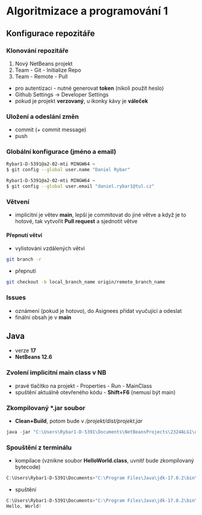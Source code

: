 # Algoritmizace  a programování 1

## Konfigurace repozitáře
### Klonování repozitáře
1) Nový NetBeans projekt
2) Team - Git - Initialize Repo
3) Team - Remote - Pull

- pro autentizaci - nutné generovat **token** (nikoli použít heslo)
- Github Settings -> Developer Settings
- pokud je projekt **verzovaný**, u ikonky kávy je **váleček**

### Uložení a odeslání změn
- commit (+ commit message)
- push

### Globální konfigurace (jméno a email)
```bash
Rybar1-D-5391@a2-02-mti MINGW64 ~
$ git config --global user.name "Daniel Rybar"

Rybar1-D-5391@a2-02-mti MINGW64 ~
$ git config --global user.email "daniel.rybar1@tul.cz"
```

### Větvení
- implicitní je větev **main**, lepší je commitovat do jiné větve a když je to hotové, tak vytvořit **Pull request** a sjednotit větve

#### Přepnutí větví
- vylistování vzdálených větví
```bash
git branch -r
```
- přepnutí
```bash
git checkout -b local_branch_name origin/remote_branch_name
```

### Issues
- oznámení (pokud je hotovo), do Asignees přidat vyučující a odeslat
- finální obsah je v **main**

## Java
- verze **17**
- **NetBeans 12.6**

### Zvolení implicitní main class v NB
- pravé tlačítko na projekt - Properties - Run - MainClass
- spuštění aktuálně otevřeného kódu - **Shift+F6** (nemusí být main)

### Zkompilovaný *.jar soubor
- **Clean+Build**, potom bude v */projekt/dist/projekt.jar*
```powershell
java -jar "C:\Users\Rybar1-D-5391\Documents\NetBeansProjects\2324ALG1\dist\2324ALG1.jar"
```

### Spouštění z terminálu
- kompilace (vznikne soubor **HelloWorld.class**, uvnitř bude zkompilovaný bytecode)
```powershell
C:\Users\Rybar1-D-5391\Documents>"C:\Program Files\Java\jdk-17.0.2\bin\javac" Hello_World.java
```
- spuštění
```powershell
C:\Users\Rybar1-D-5391\Documents>"C:\Program Files\Java\jdk-17.0.2\bin\java" HelloWorld <argumenty>
Hello, World!
```